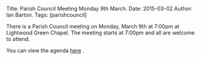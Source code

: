Title: Parish Council Meeting Monday 9th March.
Date: 2015-03-02
Author: Ian Barton.
Tags: [parishcouncil]

There is a Parish Council meeting on Monday, March 9th at 7:00pm at
Lightwood Green Chapel. The meeting starts at 7:00pm and all are welcome to
attend.

You can view the agenda [here](https://drive.google.com/drive/#folders/0B2XEOILWjIK3RkE1aDdWSXJBTk0/0B2XEOILWjIK3SWRGZjZZbTUzRFk) .
